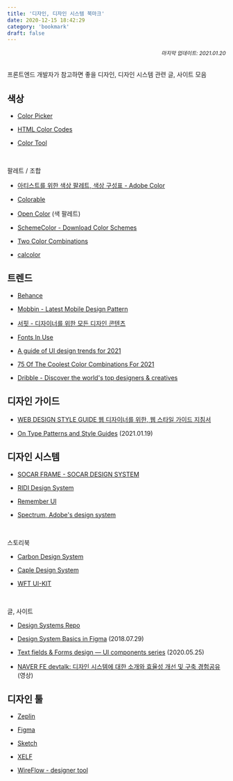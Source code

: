 ```yaml
---
title: '디자인, 디자인 시스템 북마크'
date: 2020-12-15 18:42:29
category: 'bookmark'
draft: false
---
```


<div style="font-size: 12px; font-style: italic; text-align: right;">
마지막 업데이트: 2021.01.20
</div>

<!-- - <a href="" target="_blank"></a> -->

<br />

프론트엔드 개발자가 참고하면 좋을 디자인, 디자인 시스템 관련 글, 사이트 모음

## 색상

- <a href="http://www.flatuicolorpicker.com/" target="_blank">Color Picker</a>

- <a href="https://htmlcolorcodes.com/" target="_blank">HTML Color Codes</a>

- <a href="https://material.io/resources/color/" target="_blank">Color Tool</a>

<br />

<p>팔레트 / 조합</p>

- <a href="https://color.adobe.com/ko/explore" target="_blank">아티스트를 위한 색상 팔레트, 색상 구성표 - Adobe Color</a>

- <a href="https://colorable.jxnblk.com/5a6049/d2cfba" target="_blank">Colorable</a>

- <a href="https://yeun.github.io/open-color/" target="_blank">Open Color</a> (색 팔레트)

- <a href="https://www.schemecolor.com/" target="_blank">SchemeColor - Download Color Schemes</a>

- <a href="https://2colors.colorion.co/" target="_blank">Two Color Combinations</a>

- <a href="https://calcolor.co/" target="_blank">calcolor</a>

## 트렌드

- <a href="https://www.behance.net/" target="_blank">Behance</a>

- <a href="https://mobbin.design/" target="_blank">Mobbin - Latest Mobile Design Pattern</a>

- <a href="https://www.surfit.io/" target="_blank">서핏 - 디자이너를 위한 모든 디자인 콘텐츠</a>

- <a href="https://fontsinuse.com/" target="_blank">Fonts In Use</a>

- <a href="https://uxdesign.cc/a-guide-of-ui-design-trends-for-2021-637ac038cb99" target="_blank">A guide of UI design trends for 2021</a>

- <a href="https://www.designwizard.com/blog/design-trends/colour-combination" target="_blank">75 Of The Coolest Color Combinations For 2021</a>

- <a href="https://dribbble.com/" target="_blank">Dribble - Discover the world's top designers & creatives</a>

## 디자인 가이드

- <a href="http://styleguide.co.kr/index.php" target="_blank">WEB DESIGN STYLE GUIDE 웹 디자이너를 위한, 웹 스타일 가이드 지침서</a>

- <a href="https://css-tricks.com/on-type-patterns-and-style-guides/" target="_blank">On Type Patterns and Style Guides</a> (2021.01.19)

## 디자인 시스템

- <a href="https://socarframe.socar.kr/8bb3aba4a/p/5857a5-socar-frame" target="_blank">SOCAR FRAME - SOCAR DESIGN SYSTEM</a>
- <a href="https://ridi.design/" target="_blank">RIDI Design System</a>

- <a href="https://dramancompany.github.io/remember-ui/" target="_blank">Remember UI</a>

- <a href="https://spectrum.adobe.com/" target="_blank">Spectrum, Adobe's design system</a>

<br />

<p>스토리북</p>

- <a href="https://www.carbondesignsystem.com/" target="_blank">Carbon Design System</a>

- <a href="https://design.caple.ai/?path=/story/*" target="_blank">Caple Design System</a>

- <a href="https://uikit.wfp.org/docs/index.html?path=/story/getting-started-intro--page" target="_blank">WFT UI-KIT</a>

<br />

<p>글, 사이트</p>

- <a href="https://designsystemsrepo.com/" target="_blank">Design Systems Repo</a>

- <a href="https://uxdesign.cc/design-system-basics-in-figma-6e66fbb5de85" target="_blank">Design System Basics in Figma</a> (2018.07.29)

- <a href="https://uxdesign.cc/text-fields-forms-design-ui-components-series-2b32b2beebd0" target="_blank">Text fields & Forms design — UI components series</a> (2020.05.25)

- <a href="https://d2.naver.com/news/4194542" target="_blank">NAVER FE devtalk: 디자인 시스템에 대한 소개와 효율성 개선 및 구축 경험공유</a> (영상)

## 디자인 툴

- <a href="https://zeplin.io/" target="_blank">Zeplin</a>

- <a href="https://www.figma.com/" target="_blank">Figma</a>

- <a href="https://www.sketch.com/" target="_blank">Sketch</a>

- <a href="https://xelf.io/" target="_blank">XELF</a>

- <a href="https://wireflow.co/" target="_blank">WireFlow - designer tool</a>
